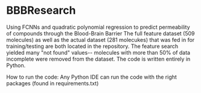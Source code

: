 # BBBResearch
Using FCNNs and quadratic polynomial regression to predict permeability of compounds through the Blood-Brain Barrier
The full feature dataset (509 molecules) as well as the actual dataset (281 molecukes) that was fed in for training/testing are both located in the repository. The feature search yielded many "not found" values-- molecules with more than 50% of data incomplete were removed from the dataset.
The code is written entirely in Python.

How to run the code: Any Python IDE can run the code with the right packages (found in requirements.txt)
